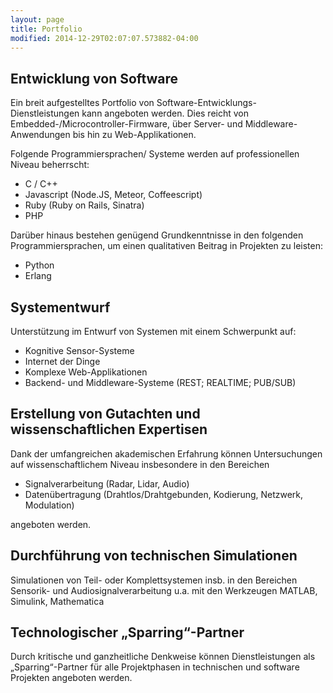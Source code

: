 ```yaml
---
layout: page
title: Portfolio
modified: 2014-12-29T02:07:07.573882-04:00
---
```


## Entwicklung von Software 

Ein breit aufgestelltes Portfolio von Software-Entwicklungs-Dienstleistungen kann angeboten werden. Dies reicht von Embedded-/Microcontroller-Firmware, über Server- und Middleware-Anwendungen bis hin zu Web-Applikationen. 

Folgende Programmiersprachen/ Systeme werden auf professionellen Niveau beherrscht:   

- C / C++   
- Javascript (Node.JS, Meteor, Coffeescript)    
- Ruby (Ruby on Rails, Sinatra)   
- PHP 

Darüber hinaus bestehen genügend Grundkenntnisse in den folgenden Programmiersprachen, um einen qualitativen Beitrag in Projekten zu leisten:   

- Python   
- Erlang

## Systementwurf 

Unterstützung im Entwurf von Systemen mit einem Schwerpunkt auf:   

- Kognitive Sensor-Systeme   
- Internet der Dinge   
- Komplexe Web-Applikationen   
- Backend- und Middleware-Systeme (REST; REALTIME; PUB/SUB)

## Erstellung von Gutachten und wissenschaftlichen Expertisen 

Dank der umfangreichen akademischen Erfahrung können Untersuchungen auf wissenschaftlichem Niveau insbesondere in den Bereichen   

- Signalverarbeitung (Radar, Lidar, Audio)   
- Datenübertragung (Drahtlos/Drahtgebunden, Kodierung, Netzwerk, Modulation)

angeboten werden.

## Durchführung von technischen Simulationen

Simulationen von Teil- oder Komplettsystemen insb. in den Bereichen Sensorik- und Audiosignalverarbeitung u.a. mit den Werkzeugen MATLAB, Simulink, Mathematica 

## Technologischer „Sparring“-Partner

Durch kritische und ganzheitliche Denkweise können Dienstleistungen als „Sparring“-Partner für alle Projektphasen in technischen und software Projekten angeboten werden.

